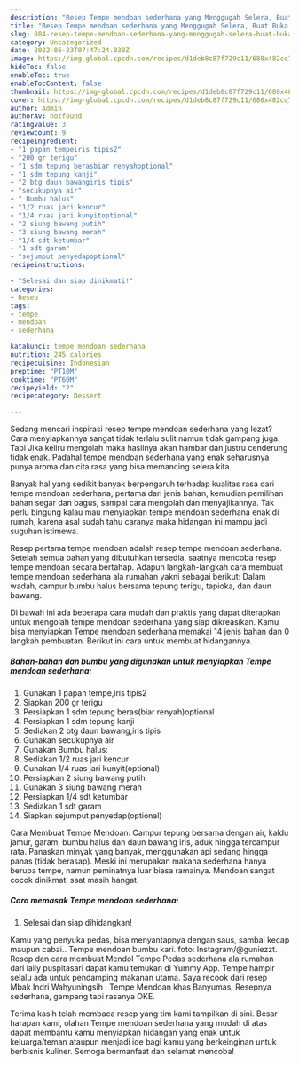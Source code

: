 ```yaml
---
description: "Resep Tempe mendoan sederhana yang Menggugah Selera, Buat Buka Puasa Enak Banget"
title: "Resep Tempe mendoan sederhana yang Menggugah Selera, Buat Buka Puasa Enak Banget"
slug: 884-resep-tempe-mendoan-sederhana-yang-menggugah-selera-buat-buka-puasa-enak-banget
category: Uncategorized
date: 2022-06-23T07:47:24.030Z
image: https://img-global.cpcdn.com/recipes/d1deb8c87f729c11/680x482cq70/tempe-mendoan-sederhana-foto-resep-utama.jpg
hideToc: false
enableToc: true
enableTocContent: false
thumbnail: https://img-global.cpcdn.com/recipes/d1deb8c87f729c11/680x482cq70/tempe-mendoan-sederhana-foto-resep-utama.jpg
cover: https://img-global.cpcdn.com/recipes/d1deb8c87f729c11/680x482cq70/tempe-mendoan-sederhana-foto-resep-utama.jpg
author: Admin
authorAv: notfound
ratingvalue: 3
reviewcount: 9
recipeingredient:
- "1 papan tempeiris tipis2"
- "200 gr terigu"
- "1 sdm tepung berasbiar renyahoptional"
- "1 sdm tepung kanji"
- "2 btg daun bawangiris tipis"
- "secukupnya air"
- " Bumbu halus"
- "1/2 ruas jari kencur"
- "1/4 ruas jari kunyitoptional"
- "2 siung bawang putih"
- "3 siung bawang merah"
- "1/4 sdt ketumbar"
- "1 sdt garam"
- "sejumput penyedapoptional"
recipeinstructions:

- "Selesai dan siap dinikmati!"
categories:
- Resep
tags:
- tempe
- mendoan
- sederhana

katakunci: tempe mendoan sederhana 
nutrition: 245 calories
recipecuisine: Indonesian
preptime: "PT10M"
cooktime: "PT60M"
recipeyield: "2"
recipecategory: Dessert

---
```



Sedang mencari inspirasi resep tempe mendoan sederhana yang lezat? Cara menyiapkannya sangat tidak terlalu sulit namun tidak gampang juga. Tapi Jika keliru mengolah maka hasilnya akan hambar dan justru cenderung tidak enak. Padahal tempe mendoan sederhana yang enak seharusnya punya aroma dan cita rasa yang bisa memancing selera kita.


Banyak hal yang sedikit banyak berpengaruh terhadap kualitas rasa dari tempe mendoan sederhana, pertama dari jenis bahan, kemudian pemilihan bahan segar dan bagus, sampai cara mengolah dan menyajikannya. Tak perlu bingung kalau mau menyiapkan tempe mendoan sederhana enak di rumah, karena asal sudah tahu caranya maka hidangan ini mampu jadi suguhan istimewa.

Resep pertama tempe mendoan adalah resep tempe mendoan sederhana. Setelah semua bahan yang dibutuhkan tersedia, saatnya mencoba resep tempe mendoan secara bertahap. Adapun langkah-langkah cara membuat tempe mendoan sederhana ala rumahan yakni sebagai berikut: Dalam wadah, campur bumbu halus bersama tepung terigu, tapioka, dan daun bawang.


Di bawah ini ada beberapa cara mudah dan praktis yang dapat diterapkan untuk mengolah tempe mendoan sederhana yang siap dikreasikan. Kamu bisa menyiapkan Tempe mendoan sederhana memakai 14 jenis bahan dan 0 langkah pembuatan. Berikut ini cara untuk membuat hidangannya.

<!--inarticleads1-->

##### Bahan-bahan dan bumbu yang digunakan untuk menyiapkan Tempe mendoan sederhana:

1. Gunakan 1 papan tempe,iris tipis2
1. Siapkan 200 gr terigu
1. Persiapkan 1 sdm tepung beras(biar renyah)optional
1. Persiapkan 1 sdm tepung kanji
1. Sediakan 2 btg daun bawang,iris tipis
1. Gunakan secukupnya air
1. Gunakan  Bumbu halus:
1. Sediakan 1/2 ruas jari kencur
1. Gunakan 1/4 ruas jari kunyit(optional)
1. Persiapkan 2 siung bawang putih
1. Gunakan 3 siung bawang merah
1. Persiapkan 1/4 sdt ketumbar
1. Sediakan 1 sdt garam
1. Siapkan sejumput penyedap(optional)


Cara Membuat Tempe Mendoan: Campur tepung bersama dengan air, kaldu jamur, garam, bumbu halus dan daun bawang iris, aduk hingga tercampur rata. Panaskan minyak yang banyak, menggunakan api sedang hingga panas (tidak berasap). Meski ini merupakan makana sederhana hanya berupa tempe, namun peminatnya luar biasa ramainya. Mendoan sangat cocok dinikmati saat masih hangat. 

<!--inarticleads2-->

##### Cara memasak Tempe mendoan sederhana:


1. Selesai dan siap dihidangkan!

Kamu yang penyuka pedas, bisa menyantapnya dengan saus, sambal kecap maupun cabai.. Tempe mendoan bumbu kari. foto: Instagram/@guniezzt. Resep dan cara membuat Mendol Tempe Pedas sederhana ala rumahan dari laily puspitasari dapat kamu temukan di Yummy App. Tempe hampir selalu ada untuk pendamping makanan utama. Saya recook dari resep Mbak Indri Wahyuningsih : Tempe Mendoan khas Banyumas, Resepnya sederhana, gampang tapi rasanya OKE. 

Terima kasih telah membaca resep yang tim kami tampilkan di sini. Besar harapan kami, olahan Tempe mendoan sederhana yang mudah di atas dapat membantu kamu menyiapkan hidangan yang enak untuk keluarga/teman ataupun menjadi ide bagi kamu yang berkeinginan untuk berbisnis kuliner. Semoga bermanfaat dan selamat mencoba!
